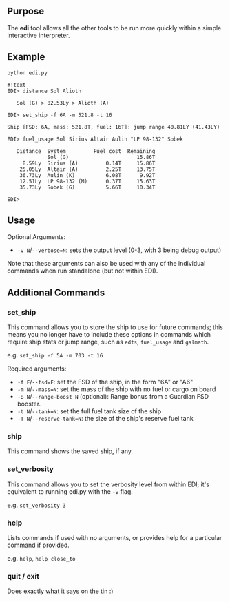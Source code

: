 ## Purpose ##
The **edi** tool allows all the other tools to be run more quickly within a simple interactive interpreter.

## Example ##
`python edi.py`

```
#!text
EDI> distance Sol Alioth

   Sol (G) > 82.53Ly > Alioth (A)

EDI> set_ship -f 6A -m 521.8 -t 16

Ship [FSD: 6A, mass: 521.8T, fuel: 16T]: jump range 40.81LY (41.43LY)

EDI> fuel_usage Sol Sirius Altair Aulin "LP 98-132" Sobek

   Distance  System         Fuel cost  Remaining  
             Sol (G)                      15.86T  
     8.59Ly  Sirius (A)         0.14T     15.86T  
    25.05Ly  Altair (A)         2.25T     13.75T  
    36.73Ly  Aulin (K)          6.08T      9.92T  
    12.51Ly  LP 98-132 (M)      0.37T     15.63T  
    35.73Ly  Sobek (G)          5.66T     10.34T  

EDI> 
```

## Usage ##

Optional Arguments:

* `-v N`/`--verbose=N`: sets the output level (0-3, with 3 being debug output)

Note that these arguments can also be used with any of the individual commands when run standalone (but not within EDI).

## Additional Commands ##

### set_ship ###
This command allows you to store the ship to use for future commands; this means you no longer have to include these options in commands which require ship stats or jump range, such as `edts`, `fuel_usage` and `galmath`.

e.g. `set_ship -f 5A -m 703 -t 16`

Required arguments:

* `-f F`/`--fsd=F`: set the FSD of the ship, in the form "6A" or "A6"
* `-m N`/`--mass=N`: set the mass of the ship with no fuel or cargo on board
* `-B N`/`--range-boost N` (optional): Range bonus from a Guardian FSD booster.
* `-t N`/`--tank=N`: set the full fuel tank size of the ship
* `-T N`/`--reserve-tank=N`: the size of the ship's reserve fuel tank

### ship ###
This command shows the saved ship, if any.

### set_verbosity ###
This command allows you to set the verbosity level from within EDI; it's equivalent to running edi.py with the `-v` flag.

e.g. `set_verbosity 3`

### help ###
Lists commands if used with no arguments, or provides help for a particular command if provided.

e.g. `help`, `help close_to`

### quit / exit ###
Does exactly what it says on the tin :)

